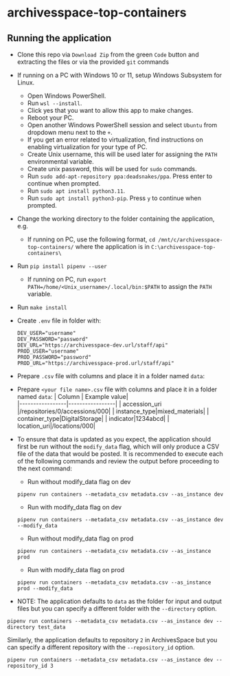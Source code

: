 # archivesspace-top-containers

## Running the application
* Clone this repo via `Download Zip` from the green `Code` button and extracting the files or via the provided `git` commands
* If running on a PC with Windows 10 or 11, setup Windows Subsystem for Linux.
  * Open Windows PowerShell.
  * Run `wsl --install`.
  * Click yes that you want to allow this app to make changes.
  * Reboot your PC.
  * Open another Windows PowerShell session and select `Ubuntu` from dropdown menu next to the `+`.
  * If you get an error related to virtualization, find instructions on enabling virtualization for your type of PC.
  * Create Unix username, this will be used later for assigning the `PATH` environmental variable.
  * Create unix password, this will be used for `sudo` commands.
  * Run `sudo add-apt-repository ppa:deadsnakes/ppa`. Press enter to continue when prompted.
  * Run `sudo apt install python3.11`.
  * Run `sudo apt install python3-pip`. Press `y` to continue when prompted.
* Change the working directory to the folder containing the application, 
e.g. 
  * If running on PC, use the following format, `cd /mnt/c/archivesspace-top-containers/` where the application is in `C:\archivesspace-top-containers\`
* Run `pip install pipenv --user`
  * If running on PC, run `export PATH=/home/<Unix_username>/.local/bin:$PATH` to assign the `PATH` variable.
* Run `make install`
* Create `.env` file in folder with:
    ```
    DEV_USER="username"
    DEV_PASSWORD="password"
    DEV_URL="https://archivesspace-dev.url/staff/api"
    PROD_USER="username"
    PROD_PASSWORD="password"
    PROD_URL="https://archivesspace-prod.url/staff/api"
    ```
* Prepare `.csv` file with columns and place it in a folder named `data`:
* Prepare `<your file name>.csv` file with columns and place it in a folder named `data`:
    | Column | Example value|      
    |-----------------|-----------------|
    | accession_uri |/repositories/0/accessions/000|
    | instance_type|mixed_materials|
    | container_type|DigitalStorage|
    | indicator|1234abcd|
    | location_uri|/locations/000|
	
* To ensure that data is updated as you expect, the application should first be run without the `modify_data` flag, which will only produce a CSV file of the data that would be posted. It is recommended to execute each of the following commands and review the output before proceeding to the next command:
    * Run without modify_data flag on dev
	```
    pipenv run containers --metadata_csv metadata.csv --as_instance dev
    ```
    * Run with modify_data flag on dev
    ```
	pipenv run containers --metadata_csv metadata.csv --as_instance dev --modify_data
    ```
    * Run without modify_data flag on prod
	```
    pipenv run containers --metadata_csv metadata.csv --as_instance prod
    ```
    * Run with modify_data flag on prod
    ```
    pipenv run containers --metadata_csv metadata.csv --as_instance prod --modify_data
    ```

* NOTE: The application defaults to `data` as the folder for input and output files but you can specify a different folder with the `--directory` option.
```
pipenv run containers --metadata_csv metadata.csv --as_instance dev --directory test_data
```

Similarly, the application defaults to repository `2` in ArchivesSpace but you can specify a different repository with the `--repository_id` option.
```
pipenv run containers --metadata_csv metadata.csv --as_instance dev --repository_id 3
```
